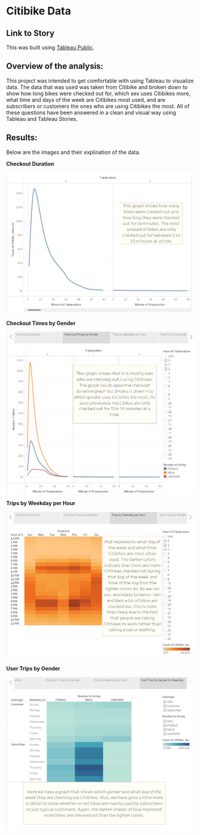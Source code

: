 # Citibike Data 

## Link to Story

This was built using [Tableau Public](https://public.tableau.com/app/profile/cam6394/viz/Citibike_Data_16560980437220/CitibikeDataStory?publish=yes).

## Overview of the analysis:

This project was intended to get comfortable with using Tableau to visualize data. The data that was used was taken from Citibike and broken down to show how long bikes were checked out for, which sex uses Citibikes more, what time and days of the week are Citibikes most used, and are subscribers or customers the ones who are using Citibikes the most. All of these questions have been answered in a clean and visual way using Tableau and Tableau Stories. 

## Results:

Below are the images and their explination of the data. 

**Checkout Duration**

<img src="README_images\CO_Duration.png"/>


**Checkout Times by Gender**

<img src="README_images\CO_T_by_G.png"/>

**Trips by Weekday per Hour**

<img src="README_images\Screenshot 2022-06-24 154227.png"/>

**User Trips by Gender**

<img src="README_images\Screenshot 2022-06-24 154353.png"/>